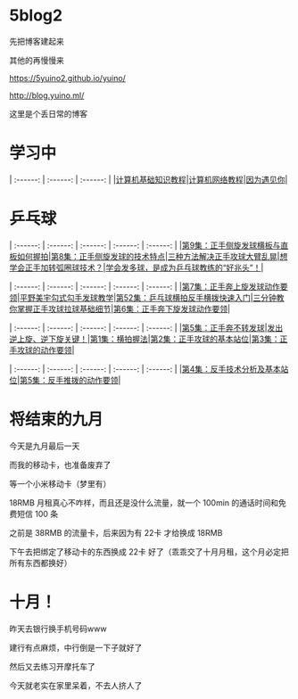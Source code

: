 # 5blog2

先把博客建起来

其他的再慢慢来

<https://5yuino2.github.io/yuino/>

<http://blog.yuino.ml/>

这里是个丢日常的博客

# 学习中

| :------: | :------: | :------: |
|[计算机基础知识教程](http://www.51zxw.net/list.aspx?cid=354)|[计算机网络教程](http://www.51zxw.net/list.aspx?cid=376)|[因为遇见你](https://v.qq.com/detail/f/f2tenn0sqzh7m7b.html)|

# 乒乓球

| :------: | :------: | :------: | :------: | :------: |
|[第9集：正手侧旋发球横板与直板如何握拍](https://www.bilibili.com/video/av34638231)|[第8集：正手侧旋发球的技术特点](https://www.bilibili.com/video/av34578950)|[三种方法解决正手攻球大臂乱晃](https://www.bilibili.com/video/av34504800)|[想学会正手加转弧圈球技术？](https://www.bilibili.com/video/av34454910)|[学会发多球，是成为乒乓球教练的“好兆头”！](https://www.bilibili.com/video/av34393946)|

| :------: | :------: | :------: | :------: | :------: |
|[第7集：正手奔上旋发球动作要领](https://www.bilibili.com/video/av34154099)|[平野美宇勾式勾手发球教学](https://www.bilibili.com/video/av34732490)|[第52集：乒乓球横拍反手横拨快速入门](https://www.bilibili.com/video/av23285238)|[三分钟教你掌握正手攻球拉球基础细节](https://www.bilibili.com/video/av34928084)|[第6集：正手奔下旋发球动作要领](https://www.bilibili.com/video/av341000510)|

| :------: | :------: | :------: | :------: | :------: |
|[第5集：正手奔不转发球](https://www.bilibili.com/video/av33909503)|[发出逆上旋、逆下旋关键！](https://www.bilibili.com/video/av33843829)|[第1集：横拍握法](https://www.bilibili.com/video/av3598540)|[第2集：正手攻球的基本站位](https://www.bilibili.com/video/av3598551)|[第3集：正手攻球的动作要领](https://www.bilibili.com/video/av3602896)|

| :------: | :------: | :------: | :------: | :------: |
|[第4集：反手技术分析及基本站位](https://www.bilibili.com/video/av3615222)|[第5集：反手推拨的动作要领](https://www.bilibili.com/video/av3621698/)|

# 将结束的九月

今天是九月最后一天

而我的移动卡，也准备废弃了

等一个小米移动卡（梦里有）

18RMB 月租真心不咋样，而且还是没什么流量，就一个 100min 的通话时间和免费短信 100 条

之前是 38RMB 的流量卡，后来因为有 22卡 才给换成 18RMB

下午去把绑定了移动卡的东西换成 22卡 好了（乖乖交了十月月租，这个月必定把所有东西都换好）

# 十月！

昨天去银行换手机号码www

建行有点麻烦，中行倒是一下子就好了

然后又去练习开摩托车了

今天就老实在家里呆着，不去人挤人了
